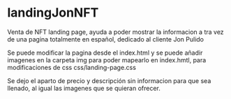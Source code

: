 # landingJonNFT
Venta de NFT landing page, ayuda a poder mostrar la informacion a tra vez de una pagina totalmente en español, dedicado al cliente Jon Pulido

Se puede modificar la pagina desde el index.html y se puede añadir imagenes en la carpeta img para poder mapearlo en index.hmtl, para modificaciones de css css/landing-page.css

Se dejo el aparto de precio y descripción sin informacion para que sea llenado, al igual las imagenes que se quieran ofrecer.
